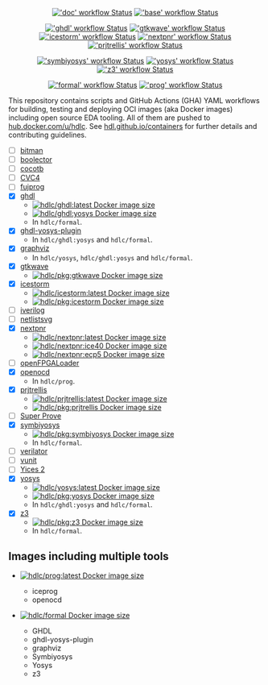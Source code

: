 <p align="center">
  <a title="'doc' workflow Status" href="https://github.com/hdl/containers/actions?query=workflow%3Adoc"><img alt="'doc' workflow Status" src="https://img.shields.io/github/workflow/status/hdl/containers/doc?longCache=true&style=flat-square&label=doc&logo=GitHub%20Actions&logoColor=fff"></a><!--
  -->
  <a title="'base' workflow Status" href="https://github.com/hdl/containers/actions?query=workflow%3Abase"><img alt="'base' workflow Status" src="https://img.shields.io/github/workflow/status/hdl/containers/base?longCache=true&style=flat-square&label=base&logo=GitHub%20Actions&logoColor=fff"></a><!--
  -->
</p>
<p align="center">
  <a title="'ghdl' workflow Status" href="https://github.com/hdl/containers/actions?query=workflow%3Aghdl"><img alt="'ghdl' workflow Status" src="https://img.shields.io/github/workflow/status/hdl/containers/ghdl?longCache=true&style=flat-square&label=ghdl&logo=GitHub%20Actions&logoColor=fff"></a><!--
  -->
  <a title="'gtkwave' workflow Status" href="https://github.com/hdl/containers/actions?query=workflow%3Agtkwave"><img alt="'gtkwave' workflow Status" src="https://img.shields.io/github/workflow/status/hdl/containers/gtkwave?longCache=true&style=flat-square&label=gtkwave&logo=GitHub%20Actions&logoColor=fff"></a><!--
  -->
  <a title="'icestorm' workflow Status" href="https://github.com/hdl/containers/actions?query=workflow%3Aicestorm"><img alt="'icestorm' workflow Status" src="https://img.shields.io/github/workflow/status/hdl/containers/icestorm?longCache=true&style=flat-square&label=icestorm&logo=GitHub%20Actions&logoColor=fff"></a><!--
  -->
  <a title="'nextpnr' workflow Status" href="https://github.com/hdl/containers/actions?query=workflow%3Anextpnr"><img alt="'nextpnr' workflow Status" src="https://img.shields.io/github/workflow/status/hdl/containers/nextpnr?longCache=true&style=flat-square&label=nextpnr&logo=GitHub%20Actions&logoColor=fff"></a><!--
  -->
  <a title="'prjtrellis' workflow Status" href="https://github.com/hdl/containers/actions?query=workflow%3Aprjtrellis"><img alt="'prjtrellis' workflow Status" src="https://img.shields.io/github/workflow/status/hdl/containers/prjtrellis?longCache=true&style=flat-square&label=prjtrellis&logo=GitHub%20Actions&logoColor=fff"></a><!--
  -->
</p>
<p align="center">
  <a title="'symbiyosys' workflow Status" href="https://github.com/hdl/containers/actions?query=workflow%3Asymbiyosys"><img alt="'symbiyosys' workflow Status" src="https://img.shields.io/github/workflow/status/hdl/containers/symbiyosys?longCache=true&style=flat-square&label=symbiyosys&logo=GitHub%20Actions&logoColor=fff"></a><!--
  -->
  <a title="'yosys' workflow Status" href="https://github.com/hdl/containers/actions?query=workflow%3Ayosys"><img alt="'yosys' workflow Status" src="https://img.shields.io/github/workflow/status/hdl/containers/yosys?longCache=true&style=flat-square&label=yosys&logo=GitHub%20Actions&logoColor=fff"></a><!--
  -->
  <a title="'z3' workflow Status" href="https://github.com/hdl/containers/actions?query=workflow%3Az3"><img alt="'z3' workflow Status" src="https://img.shields.io/github/workflow/status/hdl/containers/z3?longCache=true&style=flat-square&label=z3&logo=GitHub%20Actions&logoColor=fff"></a>
</p>
<p align="center">
  <a title="'formal' workflow Status" href="https://github.com/hdl/containers/actions?query=workflow%3Aformal"><img alt="'formal' workflow Status" src="https://img.shields.io/github/workflow/status/hdl/containers/formal?longCache=true&style=flat-square&label=formal&logo=GitHub%20Actions&logoColor=fff"></a><!--
  -->
  <a title="'prog' workflow Status" href="https://github.com/hdl/containers/actions?query=workflow%3Aprog"><img alt="'prog' workflow Status" src="https://img.shields.io/github/workflow/status/hdl/containers/prog?longCache=true&style=flat-square&label=prog&logo=GitHub%20Actions&logoColor=fff"></a><!--
  -->
</p>

This repository contains scripts and GitHub Actions (GHA) YAML workflows for building, testing and deploying OCI images (aka Docker images) including open source EDA tooling. All of them are pushed to [hub.docker.com/u/hdlc](https://hub.docker.com/u/hdlc). See [hdl.github.io/containers](https://hdl.github.io/containers) for further details and contributing guidelines.

- [ ] [bitman](https://github.com/khoapham/bitman)
- [ ] [boolector](https://github.com/boolector/boolector)
- [ ] [cocotb](https://github.com/cocotb/cocotb)
- [ ] [CVC4](https://github.com/CVC4/CVC4)
- [ ] [fujprog](https://github.com/kost/fujprog)
- [x] [ghdl](https://github.com/ghdl/ghdl)
  - [![hdlc/ghdl:latest Docker image size](https://img.shields.io/docker/image-size/hdlc/ghdl/latest?longCache=true&style=flat-square&label=hdlc%2Fghdl&logo=Docker&logoColor=fff)](https://hub.docker.com/r/hdlc/ghdl/tags)
  - [![hdlc/ghdl:yosys Docker image size](https://img.shields.io/docker/image-size/hdlc/ghdl/yosys?longCache=true&style=flat-square&label=hdlc%2Fghdl:yosys&logo=Docker&logoColor=fff)](https://hub.docker.com/r/hdlc/ghdl/tags)
  - In `hdlc/formal`.
- [x] [ghdl-yosys-plugin](https://github.com/ghdl/ghdl-yosys-plugin)
  - In `hdlc/ghdl:yosys` and `hdlc/formal`.
- [x] [graphviz](https://graphviz.org/)
  - In `hdlc/yosys`, `hdlc/ghdl:yosys` and `hdlc/formal`.
- [x] [gtkwave](https://github.com/gtkwave/gtkwave)
  - [![hdlc/pkg:gtkwave Docker image size](https://img.shields.io/docker/image-size/hdlc/pkg/gtkwave?longCache=true&style=flat-square&label=hdlc%2Fpkg:gtkwave&logo=Docker&logoColor=fff)](https://hub.docker.com/r/hdlc/pkg/tags)
- [x] [icestorm](https://github.com/cliffordwolf/icestorm)
  - [![hdlc/icestorm:latest Docker image size](https://img.shields.io/docker/image-size/hdlc/icestorm/latest?longCache=true&style=flat-square&label=hdlc%2Ficestorm&logo=Docker&logoColor=fff)](https://hub.docker.com/r/hdlc/icestorm/tags)
  - [![hdlc/pkg:icestorm Docker image size](https://img.shields.io/docker/image-size/hdlc/pkg/icestorm?longCache=true&style=flat-square&label=hdlc%2Fpkg:icestorm&logo=Docker&logoColor=fff)](https://hub.docker.com/r/hdlc/pkg/tags)
- [ ] [iverilog](https://github.com/steveicarus/iverilog)
- [ ] [netlistsvg](https://github.com/nturley/netlistsvg)
- [x] [nextpnr](https://github.com/YosysHQ/nextpnr)
  - [![hdlc/nextpnr:latest Docker image size](https://img.shields.io/docker/image-size/hdlc/nextpnr/latest?longCache=true&style=flat-square&label=hdlc%2Fnextpnr&logo=Docker&logoColor=fff)](https://hub.docker.com/r/hdlc/nextpnr/tags)
  - [![hdlc/nextpnr:ice40 Docker image size](https://img.shields.io/docker/image-size/hdlc/nextpnr/ice40?longCache=true&style=flat-square&label=hdlc%2Fnextpnr:ice40&logo=Docker&logoColor=fff)](https://hub.docker.com/r/hdlc/nextpnr/tags)
  - [![hdlc/nextpnr:ecp5 Docker image size](https://img.shields.io/docker/image-size/hdlc/nextpnr/ecp5?longCache=true&style=flat-square&label=hdlc%2Fnextpnr:ecp5&logo=Docker&logoColor=fff)](https://hub.docker.com/r/hdlc/nextpnr/tags)
- [ ] [openFPGALoader](https://github.com/trabucayre/openFPGALoader)
- [x] [openocd](http://openocd.org/)
  - In `hdlc/prog`.
- [x] [prjtrellis](https://github.com/hdlc/prjtrellis)
  - [![hdlc/prjtrellis:latest Docker image size](https://img.shields.io/docker/image-size/hdlc/prjtrellis/latest?longCache=true&style=flat-square&label=hdlc%2Fprjtrellis&logo=Docker&logoColor=fff)](https://hub.docker.com/r/hdlc/prjtrellis/tags)
  - [![hdlc/pkg:prjtrellis Docker image size](https://img.shields.io/docker/image-size/hdlc/pkg/prjtrellis?longCache=true&style=flat-square&label=hdlc%2Fpkg:prjtrellis&logo=Docker&logoColor=fff)](https://hub.docker.com/r/hdlc/pkg/tags)
- [ ] [Super Prove](https://github.com/sterin/super-prove-build)
- [x] [symbiyosys](https://github.com/YosysHQ/SymbiYosys)
  - [![hdlc/pkg:symbiyosys Docker image size](https://img.shields.io/docker/image-size/hdlc/pkg/symbiyosys?longCache=true&style=flat-square&label=hdlc%2Fpkg:symbiyosys&logo=Docker&logoColor=fff)](https://hub.docker.com/r/hdlc/pkg/tags)
  - In `hdlc/formal`.
- [ ] [verilator](https://github.com/verilator/verilator)
- [ ] [vunit](https://github.com/VUnit/vunit)
- [ ] [Yices 2](https://github.com/SRI-CSL/yices2)
- [x] [yosys](https://github.com/YosysHQ/yosys)
  - [![hdlc/yosys:latest Docker image size](https://img.shields.io/docker/image-size/hdlc/yosys/latest?longCache=true&style=flat-square&label=hdlc%2Fyosys&logo=Docker&logoColor=fff)](https://hub.docker.com/r/hdlc/yosys/tags)
  - [![hdlc/pkg:yosys Docker image size](https://img.shields.io/docker/image-size/hdlc/pkg/yosys?longCache=true&style=flat-square&label=hdlc%2Fpkg:yosys&logo=Docker&logoColor=fff)](https://hub.docker.com/r/hdlc/pkg/tags)
  - In `hdlc/ghdl:yosys` and `hdlc/formal`.
- [x] [z3](https://github.com/Z3Prover/z3)
  - [![hdlc/pkg:z3 Docker image size](https://img.shields.io/docker/image-size/hdlc/pkg/z3?longCache=true&style=flat-square&label=hdlc%2Fpkg:z3&logo=Docker&logoColor=fff)](https://hub.docker.com/r/hdlc/pkg/tags)
  - In `hdlc/formal`.

## Images including multiple tools

- [![hdlc/prog:latest Docker image size](https://img.shields.io/docker/image-size/hdlc/prog/latest?longCache=true&style=flat-square&label=hdlc%2Fprog&logo=Docker&logoColor=fff)](https://hub.docker.com/r/hdlc/prog/tags)
  - iceprog
  - openocd

- [![hdlc/formal Docker image size](https://img.shields.io/docker/image-size/hdlc/formal/latest?longCache=true&style=flat-square&label=hdlc%2Fformal&logo=Docker&logoColor=fff)](https://hub.docker.com/r/hdlc/formal/tags)
  - GHDL
  - ghdl-yosys-plugin
  - graphviz
  - Symbiyosys
  - Yosys
  - z3
